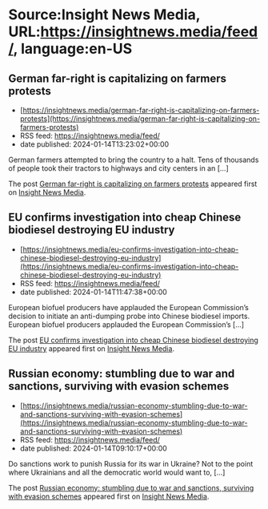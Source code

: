# Source:Insight News Media, URL:https://insightnews.media/feed/, language:en-US

## German far-right is capitalizing on farmers protests
 - [https://insightnews.media/german-far-right-is-capitalizing-on-farmers-protests](https://insightnews.media/german-far-right-is-capitalizing-on-farmers-protests)
 - RSS feed: https://insightnews.media/feed/
 - date published: 2024-01-14T13:23:02+00:00

<p>German farmers attempted to bring the country to a halt. Tens of thousands of people took their tractors to highways and city centers in an [&#8230;]</p>
<p>The post <a href="https://insightnews.media/german-far-right-is-capitalizing-on-farmers-protests/">German far-right is capitalizing on farmers protests</a> appeared first on <a href="https://insightnews.media">Insight News Media</a>.</p>

## EU confirms investigation into cheap Chinese biodiesel destroying EU industry
 - [https://insightnews.media/eu-confirms-investigation-into-cheap-chinese-biodiesel-destroying-eu-industry](https://insightnews.media/eu-confirms-investigation-into-cheap-chinese-biodiesel-destroying-eu-industry)
 - RSS feed: https://insightnews.media/feed/
 - date published: 2024-01-14T11:47:38+00:00

<p>European biofuel producers have applauded the European Commission&#8217;s decision to initiate an anti-dumping probe into Chinese biodiesel imports. European biofuel producers applauded the European Commission&#8217;s [&#8230;]</p>
<p>The post <a href="https://insightnews.media/eu-confirms-investigation-into-cheap-chinese-biodiesel-destroying-eu-industry/">EU confirms investigation into cheap Chinese biodiesel destroying EU industry</a> appeared first on <a href="https://insightnews.media">Insight News Media</a>.</p>

## Russian economy: stumbling due to war and sanctions, surviving with evasion schemes
 - [https://insightnews.media/russian-economy-stumbling-due-to-war-and-sanctions-surviving-with-evasion-schemes](https://insightnews.media/russian-economy-stumbling-due-to-war-and-sanctions-surviving-with-evasion-schemes)
 - RSS feed: https://insightnews.media/feed/
 - date published: 2024-01-14T09:10:17+00:00

<p>Do sanctions work to punish Russia for its war in Ukraine? Not to the point where Ukrainians and all the democratic world would want to, [&#8230;]</p>
<p>The post <a href="https://insightnews.media/russian-economy-stumbling-due-to-war-and-sanctions-surviving-with-evasion-schemes/">Russian economy: stumbling due to war and sanctions, surviving with evasion schemes</a> appeared first on <a href="https://insightnews.media">Insight News Media</a>.</p>

